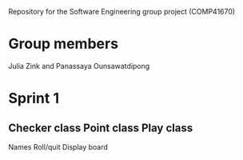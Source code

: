 Repository for the Software Engineering group project (COMP41670)

# Group members
Julia Zink and Panassaya Ounsawatdipong

# Sprint 1

Checker class
Point class
Play class
-
Names
Roll/quit
Display board
